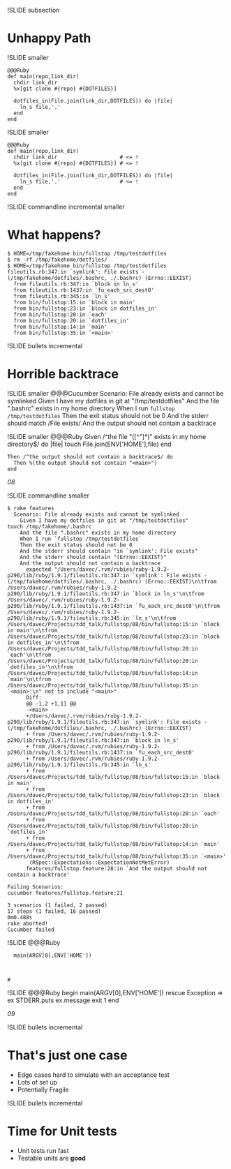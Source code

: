 !SLIDE subsection
# Unhappy Path

!SLIDE smaller

    @@@Ruby
    def main(repo,link_dir)
      chdir link_dir
      %x[git clone #{repo} #{DOTFILES}]

      dotfiles_in(File.join(link_dir,DOTFILES)) do |file|
        ln_s file,'.'
      end
    end

!SLIDE smaller

    @@@Ruby
    def main(repo,link_dir)
      chdir link_dir                    # <= !
      %x[git clone #{repo} #{DOTFILES}] # <= !

      dotfiles_in(File.join(link_dir,DOTFILES)) do |file|
        ln_s file,'.'                   # <= !
      end
    end

!SLIDE commandline incremental smaller
# What happens?
    $ HOME=/tmp/fakehome bin/fullstop /tmp/testdotfiles
    $ rm -rf /tmp/fakehome/dotfiles/
    $ HOME=/tmp/fakehome bin/fullstop /tmp/testdotfiles
    fileutils.rb:347:in `symlink': File exists - (/tmp/fakehome/dotfiles/.bashrc, ./.bashrc) (Errno::EEXIST)
      from fileutils.rb:347:in `block in ln_s'
      from fileutils.rb:1437:in `fu_each_src_dest0'
      from fileutils.rb:345:in `ln_s'
      from bin/fullstop:15:in `block in main'
      from bin/fullstop:23:in `block in dotfiles_in'
      from bin/fullstop:20:in `each'
      from bin/fullstop:20:in `dotfiles_in'
      from bin/fullstop:14:in `main'
      from bin/fullstop:35:in `<main>'
       
!SLIDE bullets incremental
# Horrible backtrace

!SLIDE smaller
    @@@Cucumber
    Scenario: File already exists and cannot be symlinked
      Given I have my dotfiles in git at "/tmp/testdotfiles"
      And the file ".bashrc" exists in my home directory
      When I run `fullstop /tmp/testdotfiles`
      Then the exit status should not be 0
      And the stderr should match /File exists/
      And the output should not contain a backtrace

!SLIDE smaller
    @@@Ruby
    Given 
    /^the file "([^"]*)" exists in my home directory$/ do |file|
      touch File.join(ENV['HOME'],file)
    end

    Then /^the output should not contain a backtrace$/ do
      Then %(the output should not contain "<main>")
    end

_08_

!SLIDE commandline smaller

    $ rake features
      Scenario: File already exists and cannot be symlinked
        Given I have my dotfiles in git at "/tmp/testdotfiles"
    touch /tmp/fakehome/.bashrc
        And the file ".bashrc" exists in my home directory
        When I run `fullstop /tmp/testdotfiles`
        Then the exit status should not be 0
        And the stderr should contain "in `symlink': File exists"
        And the stderr should contain "(Errno::EEXIST)"
        And the output should not contain a backtrace
          expected "/Users/davec/.rvm/rubies/ruby-1.9.2-p290/lib/ruby/1.9.1/fileutils.rb:347:in `symlink': File exists - (/tmp/fakehome/dotfiles/.bashrc, ./.bashrc) (Errno::EEXIST)\n\tfrom /Users/davec/.rvm/rubies/ruby-1.9.2-p290/lib/ruby/1.9.1/fileutils.rb:347:in `block in ln_s'\n\tfrom /Users/davec/.rvm/rubies/ruby-1.9.2-p290/lib/ruby/1.9.1/fileutils.rb:1437:in `fu_each_src_dest0'\n\tfrom /Users/davec/.rvm/rubies/ruby-1.9.2-p290/lib/ruby/1.9.1/fileutils.rb:345:in `ln_s'\n\tfrom /Users/davec/Projects/tdd_talk/fullstop/08/bin/fullstop:15:in `block in main'\n\tfrom /Users/davec/Projects/tdd_talk/fullstop/08/bin/fullstop:23:in `block in dotfiles_in'\n\tfrom /Users/davec/Projects/tdd_talk/fullstop/08/bin/fullstop:20:in `each'\n\tfrom /Users/davec/Projects/tdd_talk/fullstop/08/bin/fullstop:20:in `dotfiles_in'\n\tfrom /Users/davec/Projects/tdd_talk/fullstop/08/bin/fullstop:14:in `main'\n\tfrom /Users/davec/Projects/tdd_talk/fullstop/08/bin/fullstop:35:in `<main>'\n" not to include "<main>"
          Diff:
          @@ -1,2 +1,11 @@
          -<main>
          +/Users/davec/.rvm/rubies/ruby-1.9.2-p290/lib/ruby/1.9.1/fileutils.rb:347:in `symlink': File exists - (/tmp/fakehome/dotfiles/.bashrc, ./.bashrc) (Errno::EEXIST)
          +	from /Users/davec/.rvm/rubies/ruby-1.9.2-p290/lib/ruby/1.9.1/fileutils.rb:347:in `block in ln_s'
          +	from /Users/davec/.rvm/rubies/ruby-1.9.2-p290/lib/ruby/1.9.1/fileutils.rb:1437:in `fu_each_src_dest0'
          +	from /Users/davec/.rvm/rubies/ruby-1.9.2-p290/lib/ruby/1.9.1/fileutils.rb:345:in `ln_s'
          +	from /Users/davec/Projects/tdd_talk/fullstop/08/bin/fullstop:15:in `block in main'
          +	from /Users/davec/Projects/tdd_talk/fullstop/08/bin/fullstop:23:in `block in dotfiles_in'
          +	from /Users/davec/Projects/tdd_talk/fullstop/08/bin/fullstop:20:in `each'
          +	from /Users/davec/Projects/tdd_talk/fullstop/08/bin/fullstop:20:in `dotfiles_in'
          +	from /Users/davec/Projects/tdd_talk/fullstop/08/bin/fullstop:14:in `main'
          +	from /Users/davec/Projects/tdd_talk/fullstop/08/bin/fullstop:35:in `<main>'
           (RSpec::Expectations::ExpectationNotMetError)
          features/fullstop.feature:28:in `And the output should not contain a backtrace'

    Failing Scenarios:
    cucumber features/fullstop.feature:21

    3 scenarios (1 failed, 2 passed)
    17 steps (1 failed, 16 passed)
    0m0.488s
    rake aborted!
    Cucumber failed


!SLIDE
    @@@Ruby
    
      main(ARGV[0],ENV['HOME'])
    
    
    
    #

!SLIDE
    @@@Ruby
    begin
      main(ARGV[0],ENV['HOME'])
    rescue Exception => ex
      STDERR.puts ex.message
      exit 1
    end

_09_

!SLIDE bullets incremental
# That's just one case 
* Edge cases hard to simulate with an acceptance test
* Lots of set up
* Potentially Fragile

!SLIDE bullets incremental
# Time for Unit tests
* Unit tests run fast
* Testable units are **good**
